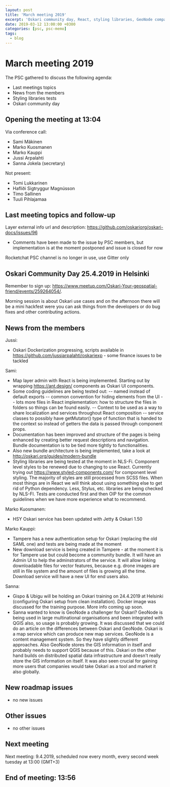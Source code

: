 ```yaml
---
layout: post
title: 'March meeting 2019'
excerpt: 'Oskari community day, React, styling libraries, GeoNode comparison, news'
date: 2019-03-12 13:00:00 +0300
categories: [psc, psc-memo]
tags:
  - blog
---
```


# March meeting 2019

The PSC gathered to discuss the following agenda:

- Last meetings topics
- News from the members
- Styling libraries tests
- Oskari community day

## Opening the meeting at 13:04

Via conference call:

- Sami Mäkinen
- Marko Kuosmanen
- Marko Kauppi
- Jussi Arpalahti
- Sanna Jokela (secretary)

Not present:

- Tomi Lukkarinen
- Hafliði Sigtryggur Magnússon
- Timo Sallinen
- Tuuli Pihlajamaa

## Last meeting topics and follow-up

Layer external info url and description: https://github.com/oskariorg/oskari-docs/issues/96

- Comments have been made to the issue by PSC members, but implementation is at the moment postponed and issue is closed for now

Rocketchat PSC channel is no longer in use, use Gitter only

## Oskari Community Day 25.4.2019 in Helsinki

Remember to sign up: https://www.meetup.com/Oskari-Your-geospatial-friend/events/259264054/.

Morning session is about Oskari use cases and on the afternoon there will be a mini hackfest were you can ask things from the developers or do bug fixes and other contributing actions.

## News from the members

Jussi:

- Oskari Dockerization progressing, scripts available in https://github.com/jussiarpalahti/oskariexp - some finance issues to be tackled

Sami:

- Map layer admin with React is being implemented. Starting out by wrapping https://ant.design/ components as Oskari UI components.
- Some coding guidelines are being tested out:
  -- named instead of default exports
  -- common convention for hiding elements from the UI
  -- lots more files in React implementation: how to structure the files in folders so things can be found easily.
  -- Context to be used as a way to share localization and services throughout React composition
  -- service classes to possibly have getMutator() type of function that is handed to the context so instead of getters the data is passed through component props.
- Documentation has been improved and structure of the pages is being enhanced by creating better request descriptions and navigation. Bundle documentation is to be tied more tightly to functionalities.
- Also new bundle architecture is being implemented, take a look at http://oskari.org/guides/modern-bundle
- Styling libraries are being tested at the moment in NLS-Fi. Component level styles to be renewed due to changing to use React. Currently trying out https://www.styled-components.com/ for component level styling. The majority of styles are still processed from SCSS files. When most things are in React we will think about using something else to get rid of Python dependency. Less, Stylus, etc. libraries are being checked by NLS-FI. Tests are conducted first and then OIP for the common guidelines when we have more experience what to recommend.

Marko Kuosmanen:

- HSY Oskari service has been updated with Jetty & Oskari 1.50

Marko Kauppi:

- Tampere has a new authentication setup for Oskari (replacing the old SAML one) and tests are being made at the moment
- New download service is being created in Tampere - at the moment it is for Tampere use but could become a community bundle. It will have an Admin UI to help the adminstrators of the service. It will allow linking downloadable files for vector features, because e.g. drone images are still in file system and the amount of files is growing all the time. Download service will have a new UI for end users also.

Sanna:

- Gispo & Ubigu will be holding an Oskari training on 24.4.2019 at Helsinki (configuring Oskari setup from clean installation). Docker image was discussed for the training purpose. More info coming up soon.
- Sanna wanted to know is GeoNode a challenger for Oskari? GeoNode is being used in large multinational organisations and been integrated with QGIS also, so usage is probably growing. It was discussed that we could do an article on the differences between Oskari and GeoNode. Oskari is a map service which can produce new map services. GeoNode is a content management system. So they have slightly different approaches. Also GeoNode stores the GIS information in itself and probably needs to support QGIS because of this. Oskari on the other hand builds on distributed spatial data infrastructure and doesn't really store the GIS information on itself. It was also seen crucial for gaining more users that companies would take Oskari as a tool and market it also globally.

## New roadmap issues

- no new issues

## Other issues

- no other issues

## Next meeting

Next meeting: 9.4.2019, scheduled now every month, every second week tuesday at 13:00 (GMT+3)

## End of meeting: 13:56
